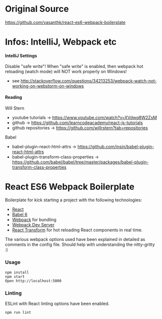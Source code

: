 # Original Source

https://github.com/vasanthk/react-es6-webpack-boilerplate

# Infos: IntelliJ, Webpack etc

#### IntelliJ Settings

Disable "safe write"! When "safe write" is enabled, then webpack hot reloading (watch mode) will NOT work properly on Windows!
* see http://stackoverflow.com/questions/34213253/webpack-watch-not-working-on-webstorm-on-windows

#### Reading

Will Stern
* youtube tutorials -> https://www.youtube.com/watch?v=XVdwq8W2ZsM
* github -> https://github.com/learncodeacademy/react-js-tutorials
* github repositories -> https://github.com/willrstern?tab=repositories

Babel
* babel-plugin-react-html-attrs -> https://github.com/insin/babel-plugin-react-html-attrs
* babel-plugin-transform-class-properties -> https://github.com/babel/babel/tree/master/packages/babel-plugin-transform-class-properties

# React ES6 Webpack Boilerplate

Boilerplate for kick starting a project with the following technologies:
* [React](https://github.com/facebook/react)
* [Babel 6](http://babeljs.io)
* [Webpack](http://webpack.github.io) for bundling
* [Webpack Dev Server](http://webpack.github.io/docs/webpack-dev-server.html)
* [React Transform](https://github.com/gaearon/react-transform-hmr) for hot reloading React components in real time.

The various webpack options used have been explained in detailed as comments in the config file. Should help with understanding the nitty-gritty :)


### Usage

```
npm install
npm start
Open http://localhost:5000
```

### Linting

ESLint with React linting options have been enabled.

```
npm run lint
```

